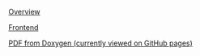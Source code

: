 <a href="./overview">Overview</a>

<a href="./frontend">Frontend</a>

<a href="https://github.com/spiritumduo/spiritumDuo/blob/main/docs/technical/backend.pdf" class="image fit" type="application/pdf">PDF from Doxygen (currently viewed on GitHub pages)</a>


